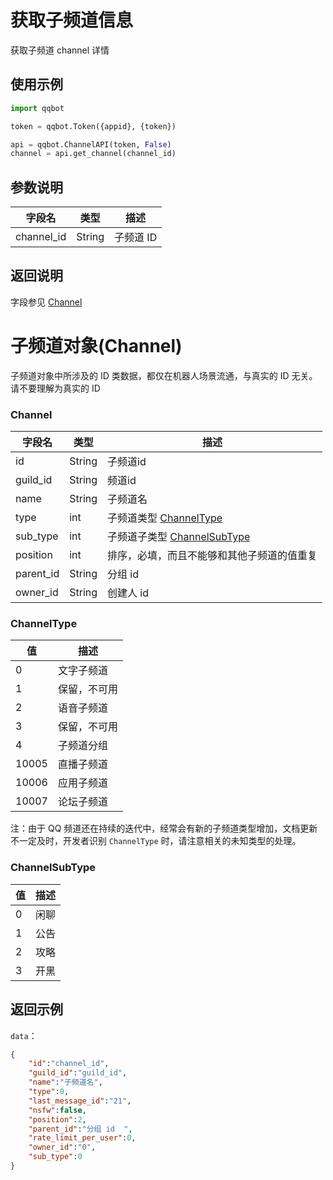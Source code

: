 # 获取子频道信息

获取子频道 channel 详情

## 使用示例

```py
import qqbot

token = qqbot.Token({appid}, {token})

api = qqbot.ChannelAPI(token, False)
channel = api.get_channel(channel_id)
```

## 参数说明

| 字段名     | 类型   | 描述      |
| ---------- | ------ | --------- |
| channel_id | String | 子频道 ID |

## 返回说明

字段参见 [Channel](#Channel)

# 子频道对象(Channel)

子频道对象中所涉及的 ID 类数据，都仅在机器人场景流通，与真实的 ID 无关。请不要理解为真实的 ID

### Channel

| 字段名    | 类型   | 描述                                           |
| --------- | ------ | ---------------------------------------------- |
| id        | String | 子频道id                                       |
| guild_id  | String | 频道id                                         |
| name      | String | 子频道名                                       |
| type      | int    | 子频道类型 [ChannelType](#channeltype)         |
| sub_type  | int    | 子频道子类型 [ChannelSubType](#channelsubtype) |
| position  | int    | 排序，必填，而且不能够和其他子频道的值重复     |
| parent_id | String | 分组 id                                        |
| owner_id  | String | 创建人 id                                      |

### ChannelType

| 值    | 描述         |
| ----- | ------------ |
| 0     | 文字子频道   |
| 1     | 保留，不可用 |
| 2     | 语音子频道   |
| 3     | 保留，不可用 |
| 4     | 子频道分组   |
| 10005 | 直播子频道   |
| 10006 | 应用子频道   |
| 10007 | 论坛子频道   |

注：由于 QQ 频道还在持续的迭代中，经常会有新的子频道类型增加，文档更新不一定及时，开发者识别 `ChannelType` 时，请注意相关的未知类型的处理。

### ChannelSubType

| 值  | 描述 |
| --- | ---- |
| 0   | 闲聊 |
| 1   | 公告 |
| 2   | 攻略 |
| 3   | 开黑 |

## 返回示例

`data`：

```json
{
    "id":"channel_id",
    "guild_id":"guild_id",
    "name":"子频道名",
    "type":0,
    "last_message_id":"21",
    "nsfw":false,
    "position":2,
    "parent_id":"分组 id  ",
    "rate_limit_per_user":0,
    "owner_id":"0",
    "sub_type":0
}
```
